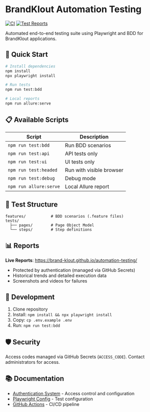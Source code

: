 # BrandKlout Automation Testing

[![CI](https://github.com/brand-klout/automation-testing/actions/workflows/playwright.yml/badge.svg)](https://github.com/brand-klout/automation-testing/actions/workflows/playwright.yml) [![Test Reports](https://img.shields.io/badge/Test-Reports-success?logo=github)](https://brand-klout.github.io/automation-testing/)

Automated end-to-end testing suite using Playwright and BDD for BrandKlout applications.

## 🚀 Quick Start

```bash
# Install dependencies
npm install
npx playwright install

# Run tests  
npm run test:bdd

# Local reports
npm run allure:serve
```

## 📋 Available Scripts

| Script | Description |
|--------|-------------|
| `npm run test:bdd` | Run BDD scenarios |
| `npm run test:api` | API tests only |
| `npm run test:ui` | UI tests only |
| `npm run test:headed` | Run with visible browser |
| `npm run test:debug` | Debug mode |
| `npm run allure:serve` | Local Allure report |

## 🧪 Test Structure

```
features/           # BDD scenarios (.feature files)
tests/
  ├── pages/        # Page Object Model
  └── steps/        # Step definitions
```

## 📊 Reports

**Live Reports**: https://brand-klout.github.io/automation-testing/

- Protected by authentication (managed via GitHub Secrets)
- Historical trends and detailed execution data
- Screenshots and videos for failures

## 🔧 Development

1. Clone repository
2. Install: `npm install && npx playwright install`
3. Copy: `cp .env.example .env`
4. Run: `npm run test:bdd`

## 🛡️ Security

Access codes managed via GitHub Secrets (`ACCESS_CODE`). Contact administrators for access.

## 📚 Documentation

- [Authentication System](./auth/README.md) - Access control and configuration
- [Playwright Config](./playwright.config.ts) - Test configuration
- [GitHub Actions](./.github/workflows/playwright.yml) - CI/CD pipeline
